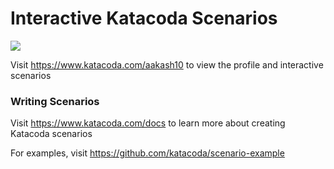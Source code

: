 # Interactive Katacoda Scenarios

[![](http://shields.katacoda.com/katacoda/aakash10/count.svg)](https://www.katacoda.com/aakash10 "Get your profile on Katacoda.com")

Visit https://www.katacoda.com/aakash10 to view the profile and interactive scenarios

### Writing Scenarios
Visit https://www.katacoda.com/docs to learn more about creating Katacoda scenarios

For examples, visit https://github.com/katacoda/scenario-example
